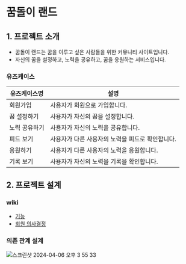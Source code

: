 # 꿈돌이 랜드

## 1. 프로젝트 소개
- 꿈돌이 랜드는 꿈을 이루고 싶은 사람들을 위한 커뮤니티 사이트입니다.
- 자신의 꿈을 설정하고, 노력을 공유하고, 꿈을 응원하는 서비스입니다.

### 유즈케이스

| 유즈케이스명 | 설명 | 
|---|---|
| 회원가입 | 사용자가 회원으로 가입합니다. |
| 꿈 설정하기 | 사용자가 자신의 꿈을 설정합니다. |
| 노력 공유하기 | 사용자가 자신의 노력을 공유합니다. |
| 피드 보기 | 사용자가 다른 사용자의 노력을 피드로 확인합니다. |
| 응원하기 | 사용자가 다른 사용자의 노력을 응원합니다. |
| 기록 보기 | 사용자가 자신의 노력을 기록을 확인합니다. |

## 2. 프로젝트 설계
### wiki
- [기능](https://github.com/f-lab-edu/kkumdori-land/wiki/%5Bmain%5D-%EA%B8%B0%EB%8A%A5-%EC%A0%95%EB%A6%AC)
- [회원 의사결정](https://github.com/f-lab-edu/kkumdori-land/wiki/%5B%ED%9A%8C%EC%9B%90%5D-%EC%9D%98%EC%82%AC%EA%B2%B0%EC%A0%95)

### 의존 관계 설계
![스크린샷 2024-04-06 오후 3 55 33](https://github.com/f-lab-edu/kkumdori-land/assets/29042329/613b97c9-7dd5-4dec-b8e4-4c0f42eec01f)
